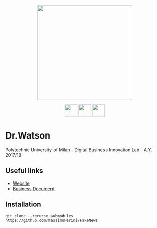 <p align="center">
<a href="http://fakenews.eu-de.mybluemix.net/"><img src="https://github.com/massimoPerini/FakeNews/blob/master/Presentation%20and%20docs/Graphics/logo_shadows_bg.png?raw=true?raw=true" width="300px"></a></p>
<p align="center">
<a href="https://www.polimi.it/"><img src="https://github.com/massimoPerini/FakeNews/blob/master/Presentation%20and%20docs/Graphics/logo_polimi.png?raw=true" height="40px"></a>
<a href="https://www.ibm.com/"><img src="https://github.com/massimoPerini/FakeNews/blob/master/Presentation%20and%20docs/Graphics/logo_ibm.png?raw=true" height="40px"></a>
<a href="https://www.eitdigital.eu/"><img src="https://github.com/massimoPerini/FakeNews/blob/master/Presentation%20and%20docs/Graphics/logo_eit.png?raw=true" height="40px"></a>

</p>


# Dr.Watson
Polytechnic University of Milan - Digital Business Innovation Lab - A.Y. 2017/18

## Useful links
- [Website](http://fakenews.eu-de.mybluemix.net/)
- [Business Document](https://github.com/massimoPerini/FakeNews/blob/master/Delivery/Dr.Watson-GestIT.pdf)

## Installation
`git clone --recurse-submodules https://github.com/massimoPerini/FakeNews`
